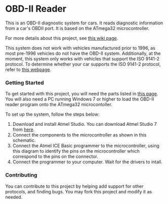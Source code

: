# OBD-II Reader
This is an OBD-II diagnostic system for cars. It reads diagnostic information from a car's OBDII port. It is based on the ATmega32 microcontroller.

For more details about this project, see [this wiki page](https://github.com/arashn/obdii-reader/wiki).

This system does not work with vehicles manufactured prior to 1996, as most pre-1996 vehicles do not have the OBD-II system. Additionally, at the moment, this system only works with vehicles that support the ISO 9141-2 protocol. To determine whether your car supports the ISO 9141-2 protocol, refer to [this webpage](http://www.obdii.com/connector.html).

### Getting Started
To get started with this project, you will need the parts listed in [this page](https://github.com/arashn/obdii-reader/wiki/Required-Parts). You will also need a PC running Windows 7 or higher to load the OBD-II reader program onto the ATmega32 microcontoller.

To set up the system, follow the steps below:

1. Download and install Atmel Studio. You can download Atmel Studio 7 from [here](http://www.atmel.com/tools/ATMELSTUDIO.aspx).
2. Connect the components to the microcontroller as shown in this schematic.
3. Connect the Atmel ICE Basic programmer to the microcontroller, using this diagram to identify the pins on the microcontroller which correspond to the pins on the connector.
4. Connect the programmer to your computer. Wait for the drivers to intall.

### Contributing
You can contribute to this project by helping add support for other protocols, and finding bugs. You may fork this project and modify it as needed.
